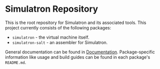 # Simulatron Repository
This is the root repository for Simulatron and its associated tools. This project currently consists of the following packages:
* `simulatron` - the virtual machine itself.
* `simulatron-salt` - an assembler for Simulatron.

General documentation can be found in [Documentation](Documentation). Package-specific information like usage and build guides can be found in each package's `README.md`.
